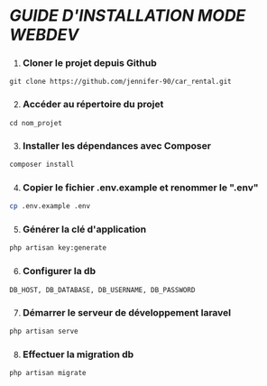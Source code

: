 
# *GUIDE D'INSTALLATION MODE WEBDEV*

1.  ### Cloner le projet depuis Github
``` 
git clone https://github.com/jennifer-90/car_rental.git
```

2. ### Accéder au répertoire du projet
``` 
cd nom_projet 
```

3. ### Installer les dépendances avec Composer
```bash
composer install 
```

4. ### Copier le fichier .env.example et renommer le ".env"
```bash
cp .env.example .env
```

5. ### Générer la clé d'application
```bash
php artisan key:generate 
```

6. ### Configurer la db
``` 
DB_HOST, DB_DATABASE, DB_USERNAME, DB_PASSWORD  
```

7. ### Démarrer le serveur de développement laravel
```bash
php artisan serve 
```
8. ### Effectuer la migration db
```bash
php artisan migrate 
```

